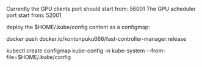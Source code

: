 
Currently the GPU clients port should start from: 56001
The GPU scheduler port start from: 52001


deploy the $HOME/.kube/config content as a configmap:

docker push docker.io/kontonpuku666/fast-controller-manager:release 

kubectl create configmap kube-config -n kube-system --from-file=$HOME/.kube/config

